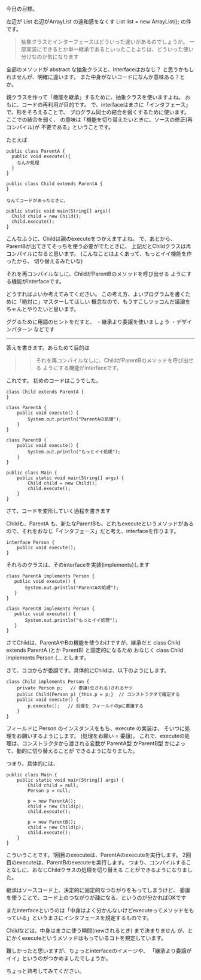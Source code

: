 
今日の目標。

左辺が List 右辺がArrayList の違和感をなくす
    List<String> list = new ArrayList<String>();
の件です。


>抽象クラスとインターフェースはどういった違いがあるのでしょうか。
>一部実装にできるとか単一継承であるといったことよりは、どういった使い分けなのか気になります


全部のメソッドが abstract な抽象クラスと、Interfaceはおなじ？
と思うかもしれませんが、明確に違います。
また中身がないコードになんか意味ある？とか。


親クラスを作って「機能を継承」するために、抽象クラスを使いますよね。
おもに、コードの再利用が目的です。
で、interfaceはまさに「インタフェース」で、形をそろえることで、
プログラム同士の結合を弱くするために使います。ここでの結合を弱く、
の意味は「機能を切り替えたいときに、ソースの修正(再コンパイル)が
不要である」ということです。


たとえば


    public class ParentA {
      public void execute(){
        なんか処理
      }
    }
    
    public class Child extends ParentA {
    }
    
    なんてコードがあったときに、
    
    public static void main(String[] args){
      Child child = new Child();
      child.execute();
    }

こんなふうに、Childは親のexecuteをつかえますよね。
で、あとから、ParentBが出てきてそっちを使う必要がでたときに、
上記だとChildクラスは再コンパイルになると思います。
(こんなことはよくあって、もっとイイ機能を作ったから、
切り替えるみたいな)


それを再コンパイルなしに、ChildがParentBのメソッドを呼び出せる
ようにする機能がinterfaceです。


どうすればよいか考えてみてください。
この考え方、よいプログラムを書くために「絶対に」マスターしてほしい
概念なので、もうすこしツッコんだ議論をちゃんとやりたいと思います。

ググるために用語のヒントをだすと、
・継承より委譲を使いましょう
・デザインパターン
などです

--------------------------------------------------------------------------------


答えを書きます。あらためて目的は

>> それを再コンパイルなしに、ChildがParentBのメソッドを呼び出せる
>> ようにする機能がinterfaceです。


これです。
初めのコードはこうでした。

    class Child extends ParentA {
    }
    
    class ParentA {
        public void execute() {
            System.out.println("ParentAの処理");
        }
    }
    
    class ParentB {
        public void execute() {
            System.out.println("もっとイイ処理");
        }
    }
    
    public class Main {
        public static void main(String[] args) {
            Child child = new Child();
            child.execute();
        }
    }


さて、コードを変形していく過程を書きます



Childも、ParentA も、新たなParentBも、どれもexecuteというメソッドがあるので、それをおなじ「インタフェース」だと考え、interfaceを作ります。

    interface Person {
        public void execute();
    }

それらのクラスは、そのinterfaceを実装(implements)します


    class ParentA implements Person {
       public void execute() {
           System.out.println("ParentAの処理");
       }
    }

    class ParentB implements Person {
       public void execute() {
           System.out.println("もっとイイ処理");
       }
    }

さてChildは、ParentAやBの機能を使うわけですが、継承だと
class Child extends ParentA (とか ParentB) と固定的になるため
おなじく class Child implements Person {... とします。

さて、ココからが委譲です。具体的にChildは、以下のようにします。

    class Child implements Person {
        private Person p;   // 委譲(任される)されるヤツ
        public Child(Person p) {this.p = p;}  // コンストラクタで確定する
        public void execute() {
            p.execute();   // 処理を フィールドのpに委譲する
        }
    }

フィールドに Person のインスタンスをもち、execute の実装は、
そいつに処理をお願いするようにします。
(処理をお願い = 委譲)。
これで、executeの処理は、コンストラクタから渡される変数が
ParentA型 かParentB型 かによって、動的に切り替えることが
できるようになりました。

つまり、具体的には、

    public class Main {
        public static void main(String[] args) {
            Child child = null;
            Person p = null;
    
            p = new ParentA();
            child = new Child(p);
            child.execute();
    
            p = new ParentB();
            child = new Child(p);
            child.execute();
        }
    }
    
こういうことです。1回目のexecuteは、ParentAのexecuteを実行します。
2回目のexecuteは、ParentBのexecuteを実行します。
つまり、コンパイルすることなしに、おなじChildクラスの処理を切り替える
ことができるようになりました。


継承はソースコード上、決定的に固定的なつながりをもってしまうけど、
委譲を使うことで、コード上のつながりが疎になる、というのが分かればOKです


またinterfaceというのは「中身はよく分かんないけどexecuteってメソッドをもっている」というまさにインタフェースを規定するものです。

Childなどは、中身はまさに使う瞬間(newされるとき) まで決まりません
が、とにかくexecuteというメソッドはもっているコトを規定しています。


難しかったと思いますが、ちょっとinterfaceのイメージや、
「継承より委譲がイイ」というのがつかめましたでしょうか。


ちょっと熟考してみてください。 











